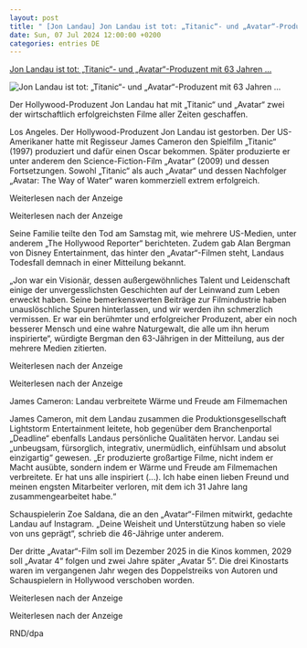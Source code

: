 ```yaml
---
layout: post
title: " [Jon Landau] Jon Landau ist tot: „Titanic“- und „Avatar“-Produzent mit 63 Jahren ..."
date: Sun, 07 Jul 2024 12:00:00 +0200
categories: entries DE
---
```

[Jon Landau ist tot: „Titanic“- und „Avatar“-Produzent mit 63 Jahren ...](https://www.rnd.de/kultur/jon-landau-ist-tot-titanic-und-avatar-produzent-mit-63-jahren-gestorben-4HUANPGIFRLKJBEZQCMD5ERCFE.html)

![Jon Landau ist tot: „Titanic“- und „Avatar“-Produzent mit 63 Jahren ...](https://www.rnd.de/resizer/v2/ZFQYPTXSVBB2DDRS77J4SNKX6M.jpg?auth=e7b36713c262db45c6f205c3f878a5649f97ebaeaa169b21c4b7d85556d6d8c5&quality=70&width=1200&height=630&smart=true)

Der Hollywood-Produzent Jon Landau hat mit „Titanic“ und „Avatar“ zwei der wirtschaftlich erfolgreichsten Filme aller Zeiten geschaffen.

Los Angeles. Der Hollywood-Produzent Jon Landau ist gestorben. Der US-Amerikaner hatte mit Regisseur James Cameron den Spielfilm „Titanic“ (1997) produziert und dafür einen Oscar bekommen. Später produzierte er unter anderem den Science-Fiction-Film „Avatar“ (2009) und dessen Fortsetzungen. Sowohl „Titanic“ als auch „Avatar“ und dessen Nachfolger „Avatar: The Way of Water“ waren kommerziell extrem erfolgreich.

Weiterlesen nach der Anzeige

Weiterlesen nach der Anzeige

Seine Familie teilte den Tod am Samstag mit, wie mehrere US-Medien, unter anderem „The Hollywood Reporter“ berichteten. Zudem gab Alan Bergman von Disney Entertainment, das hinter den „Avatar“-Filmen steht, Landaus Todesfall demnach in einer Mitteilung bekannt.

„Jon war ein Visionär, dessen außergewöhnliches Talent und Leidenschaft einige der unvergesslichsten Geschichten auf der Leinwand zum Leben erweckt haben. Seine bemerkenswerten Beiträge zur Filmindustrie haben unauslöschliche Spuren hinterlassen, und wir werden ihn schmerzlich vermissen. Er war ein berühmter und erfolgreicher Produzent, aber ein noch besserer Mensch und eine wahre Naturgewalt, die alle um ihn herum inspirierte“, würdigte Bergman den 63-Jährigen in der Mitteilung, aus der mehrere Medien zitierten.

Weiterlesen nach der Anzeige

Weiterlesen nach der Anzeige

James Cameron: Landau verbreitete Wärme und Freude am Filmemachen

James Cameron, mit dem Landau zusammen die Produktionsgesellschaft Lightstorm Entertainment leitete, hob gegenüber dem Branchenportal „Deadline“ ebenfalls Landaus persönliche Qualitäten hervor. Landau sei „unbeugsam, fürsorglich, integrativ, unermüdlich, einfühlsam und absolut einzigartig“ gewesen. „Er produzierte großartige Filme, nicht indem er Macht ausübte, sondern indem er Wärme und Freude am Filmemachen verbreitete. Er hat uns alle inspiriert (...). Ich habe einen lieben Freund und meinen engsten Mitarbeiter verloren, mit dem ich 31 Jahre lang zusammengearbeitet habe.“

Schauspielerin Zoe Saldana, die an den „Avatar“-Filmen mitwirkt, gedachte Landau auf Instagram. „Deine Weisheit und Unterstützung haben so viele von uns geprägt“, schrieb die 46-Jährige unter anderem.

Der dritte „Avatar“-Film soll im Dezember 2025 in die Kinos kommen, 2029 soll „Avatar 4“ folgen und zwei Jahre später „Avatar 5“. Die drei Kinostarts waren im vergangenen Jahr wegen des Doppelstreiks von Autoren und Schauspielern in Hollywood verschoben worden.

Weiterlesen nach der Anzeige

Weiterlesen nach der Anzeige

RND/dpa

